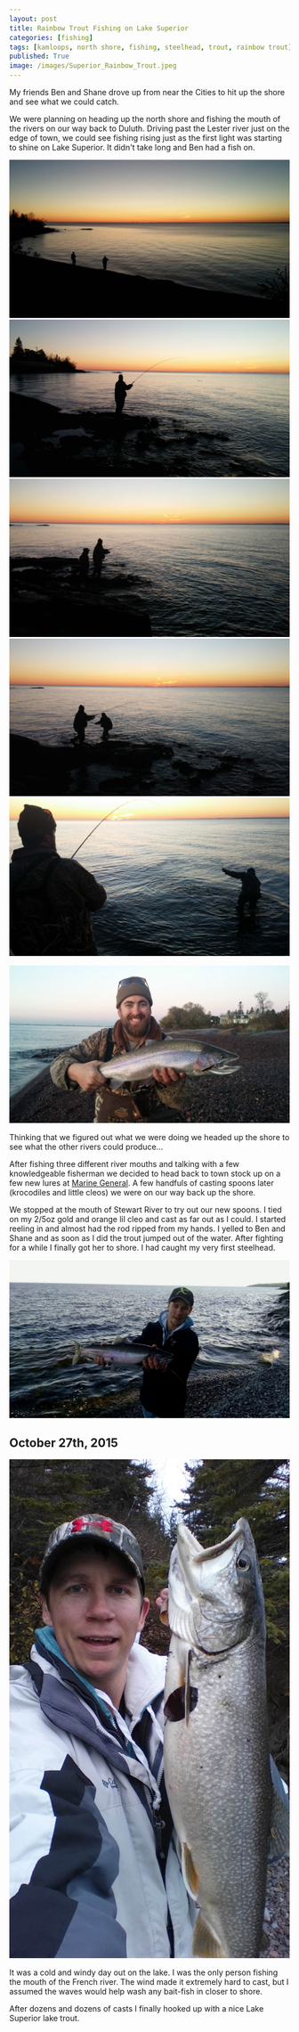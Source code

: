 ```yaml
---
layout: post
title: Rainbow Trout Fishing on Lake Superior
categories: [fishing]
tags: [kamloops, north shore, fishing, steelhead, trout, rainbow trout]
published: True
image: /images/Superior_Rainbow_Trout.jpeg
---
```


<style>.parallax-background {background: url("/images/Superior_Rainbow_Trout.jpeg");}</style>

My friends Ben and Shane drove up from near the Cities to hit up the shore and see what we could catch.

We were planning on heading up the north shore and fishing the mouth of the rivers on our way back to Duluth. Driving past the Lester river just on the edge of town, we could see fishing rising just as the first light was starting to shine on Lake Superior. It didn't take long and Ben had a fish on.

<div class="flexdad">
	<a href="/images/Superior_Rainbow_Trout6.jpg" data-lightbox="Lake Superior Rainbow Trout" data-title="Sunrise over Lake Superior" target="_self" class="flexkid"><img src="/images/Superior_Rainbow_Trout6.jpg" alt="Sunrise over Lake Superior"></a>
	<a href="/images/Superior_Rainbow_Trout1.jpg" data-lightbox="Lake Superior Rainbow Trout" data-title="Ben Is Hooked Up" target="_self" class="flexkid"><img src="/images/Superior_Rainbow_Trout1.jpg" alt="Ben Is Hooked Up"></a>
	<a href="/images/Superior_Rainbow_Trout13.jpg" data-lightbox="Lake Superior Rainbow Trout" data-title="Landing The Giant" target="_self" class="flexkid"><img src="/images/Superior_Rainbow_Trout13.jpg" alt="Landing The Giant Rainbow Trout"></a>
	<a href="/images/Superior_Rainbow_Trout11.jpg" data-lightbox="Lake Superior Rainbow Trout" data-title="Landing The Giant" target="_self" class="flexkid"><img src="/images/Superior_Rainbow_Trout11.jpg" alt="Landing The Giant Rainbow Trout"></a>
	<a href="/images/Superior_Rainbow_Trout10.jpg" data-lightbox="Lake Superior Rainbow Trout" data-title="Landing The Giant" target="_self" class="flexkid"><img src="/images/Superior_Rainbow_Trout10.jpg" alt="Landing The Giant Rainbow Trout"></a>
</div>

<a href="/images/Superior_Rainbow_Trout9.jpg" data-lightbox="Lake Superior Rainbow Trout" data-title="Ben's Kamloop Rainbow Trout"><img class="centered" src="/images/Superior_Rainbow_Trout9.jpg" alt="Ben's Kamloop Rainbow Trout" target="_self"></a>

Thinking that we figured out what we were doing we headed up the shore to see what the other rivers could produce...

After fishing three different river mouths and talking with a few knowledgeable fisherman we decided to head back to town stock up on a few new lures at <a target="_blank" href="http://www.marinegeneral.com/">Marine General</a>. A few handfuls of casting spoons later (krocodiles and little cleos) we were on our way back up the shore.

We stopped at the mouth of Stewart River to try out our new spoons. I tied on my 2/5oz gold and orange lil cleo and cast as far out as I could. I started reeling in and almost had the rod ripped from my hands. I yelled to Ben and Shane and as soon as I did the trout jumped out of the water. After fighting for a while I finally got her to shore. I had caught my very first steelhead.

<a href="/images/Superior_Rainbow_Trout2.jpeg" data-lightbox="Lake Superior Rainbow Trout" data-title="Jason's Steelhead Rainbow Trout"><img class="centered" src="/images/Superior_Rainbow_Trout2.jpeg" alt="Jason's Steelhead Rainbow Trout" target="_self"></a>

## October 27th, 2015

<a href="/images/North_Shore_Lake_Trout.jpg" data-lightbox="Lake Superior Rainbow Trout" data-title="Jason's Lake Trout"><img class="floatright" src="/images/North_Shore_Lake_Trout.jpg" alt="Jason's Lake Trout" target="_self"></a>

It was a cold and windy day out on the lake. I was the only person fishing the mouth of the French river. The wind made it extremely hard to cast, but I assumed the waves would help wash any bait-fish in closer to shore.

After dozens and dozens of casts I finally hooked up with a nice Lake Superior lake trout.

<div class="clearfix"></div>